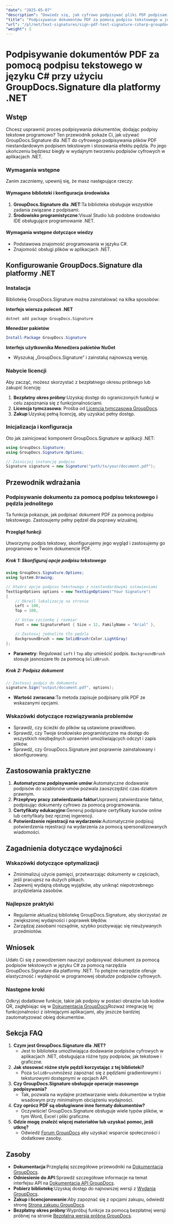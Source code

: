 ```yaml
---
"date": "2025-05-07"
"description": "Dowiedz się, jak cyfrowo podpisywać pliki PDF podpisami tekstowymi za pomocą GroupDocs.Signature dla platformy .NET. Zautomatyzuj proces podpisywania dokumentów w wydajny sposób."
"title": "Podpisywanie dokumentów PDF za pomocą podpisu tekstowego w języku C# przy użyciu GroupDocs.Signature dla platformy .NET"
"url": "/pl/net/text-signatures/sign-pdf-text-signature-csharp-groupdocs/"
"weight": 1
---
```


# Podpisywanie dokumentów PDF za pomocą podpisu tekstowego w języku C# przy użyciu GroupDocs.Signature dla platformy .NET

## Wstęp

Chcesz usprawnić proces podpisywania dokumentów, dodając podpisy tekstowe programowo? Ten przewodnik pokaże Ci, jak używać GroupDocs.Signature dla .NET do cyfrowego podpisywania plików PDF niestandardowym podpisem tekstowym i stosowania efektu pędzla. Po jego ukończeniu będziesz biegły w wydajnym tworzeniu podpisów cyfrowych w aplikacjach .NET.

### Wymagania wstępne
Zanim zaczniemy, upewnij się, że masz następujące rzeczy:

#### Wymagane biblioteki i konfiguracja środowiska
1. **GroupDocs.Signature dla .NET**:Ta biblioteka obsługuje wszystkie zadania związane z podpisami.
2. **Środowisko programistyczne**:Visual Studio lub podobne środowisko IDE obsługujące programowanie .NET.

#### Wymagania wstępne dotyczące wiedzy
- Podstawowa znajomość programowania w języku C#.
- Znajomość obsługi plików w aplikacjach .NET.

## Konfigurowanie GroupDocs.Signature dla platformy .NET

### Instalacja
Bibliotekę GroupDocs.Signature można zainstalować na kilka sposobów:

**Interfejs wiersza poleceń .NET**
```bash
dotnet add package GroupDocs.Signature
```

**Menedżer pakietów**
```powershell
Install-Package GroupDocs.Signature
```

**Interfejs użytkownika Menedżera pakietów NuGet**
- Wyszukaj „GroupDocs.Signature” i zainstaluj najnowszą wersję.

### Nabycie licencji
Aby zacząć, możesz skorzystać z bezpłatnego okresu próbnego lub zakupić licencję:
1. **Bezpłatny okres próbny**:Uzyskaj dostęp do ograniczonych funkcji w celu zapoznania się z funkcjonalnościami.
2. **Licencja tymczasowa**: Prośba od [Licencja tymczasowa GroupDocs](https://purchase.groupdocs.com/temporary-license/).
3. **Zakup**:Uzyskaj pełną licencję, aby uzyskać pełny dostęp.

### Inicjalizacja i konfiguracja
Oto jak zainicjować komponent GroupDocs.Signature w aplikacji .NET:

```csharp
using GroupDocs.Signature;
using GroupDocs.Signature.Options;

// Zainicjuj instancję podpisu
Signature signature = new Signature("path/to/your/document.pdf");
```

## Przewodnik wdrażania

### Podpisywanie dokumentu za pomocą podpisu tekstowego i pędzla jednolitego
Ta funkcja pokazuje, jak podpisać dokument PDF za pomocą podpisu tekstowego. Zastosujemy pełny pędzel dla poprawy wizualnej.

#### Przegląd funkcji
Utworzymy podpis tekstowy, skonfigurujemy jego wygląd i zastosujemy go programowo w Twoim dokumencie PDF.

##### Krok 1: Skonfiguruj opcje podpisu tekstowego
```csharp
using GroupDocs.Signature.Options;
using System.Drawing;

// Utwórz opcje podpisu tekstowego z niestandardowymi ustawieniami
TextSignOptions options = new TextSignOptions("Your Signature")
{
    // Określ lokalizację na stronie
    Left = 100,
    Top = 100,

    // Ustaw czcionkę i rozmiar
    Font = new SignatureFont { Size = 12, FamilyName = "Arial" },

    // Zastosuj jednolite tło pędzla
    BackgroundBrush = new SolidBrush(Color.LightGray)
};
```
- **Parametry**: Regulować `Left` I `Top` aby umieścić podpis. `BackgroundBrush` stosuje jasnoszare tło za pomocą `SolidBrush`.

##### Krok 2: Podpisz dokument
```csharp
// Zastosuj podpis do dokumentu
signature.Sign("output/document.pdf", options);
```
- **Wartość zwracana**:Ta metoda zapisuje podpisany plik PDF ze wskazanymi opcjami.

### Wskazówki dotyczące rozwiązywania problemów
- Sprawdź, czy ścieżki do plików są ustawione prawidłowo.
- Sprawdź, czy Twoje środowisko programistyczne ma dostęp do wszystkich niezbędnych uprawnień umożliwiających odczyt i zapis plików.
- Sprawdź, czy GroupDocs.Signature jest poprawnie zainstalowany i skonfigurowany.

## Zastosowania praktyczne
1. **Automatyczne podpisywanie umów**:Automatyczne dodawanie podpisów do szablonów umów pozwala zaoszczędzić czas działom prawnym.
2. **Przepływy pracy zatwierdzania faktur**Usprawnij zatwierdzanie faktur, podpisując dokumenty cyfrowo za pomocą programowania.
3. **Certyfikaty edukacyjne**:Generuj podpisane certyfikaty kursów online lub certyfikaty bez ręcznej ingerencji.
4. **Potwierdzenie rejestracji na wydarzenie**:Automatycznie podpisuj potwierdzenia rejestracji na wydarzenia za pomocą spersonalizowanych wiadomości.

## Zagadnienia dotyczące wydajności
### Wskazówki dotyczące optymalizacji
- Zminimalizuj użycie pamięci, przetwarzając dokumenty w częściach, jeśli pracujesz na dużych plikach.
- Zapewnij wydajną obsługę wyjątków, aby uniknąć niepotrzebnego przydzielania zasobów.

### Najlepsze praktyki
- Regularnie aktualizuj bibliotekę GroupDocs.Signature, aby skorzystać ze zwiększonej wydajności i poprawek błędów.
- Zarządzaj zasobami rozsądnie, szybko pozbywając się nieużywanych przedmiotów.

## Wniosek
Udało Ci się z powodzeniem nauczyć podpisywać dokument za pomocą podpisów tekstowych w języku C# za pomocą narzędzia GroupDocs.Signature dla platformy .NET. To potężne narzędzie oferuje elastyczność i wydajność w programowej obsłudze podpisów cyfrowych.

### Następne kroki
Odkryj dodatkowe funkcje, takie jak podpisy w postaci obrazów lub kodów QR, zagłębiając się w [Dokumentacja GroupDocs](https://docs.groupdocs.com/signature/net/)Rozważ integrację tej funkcjonalności z istniejącymi aplikacjami, aby jeszcze bardziej zautomatyzować obieg dokumentów.

## Sekcja FAQ
1. **Czym jest GroupDocs.Signature dla .NET?**
   - Jest to biblioteka umożliwiająca dodawanie podpisów cyfrowych w aplikacjach .NET, obsługująca różne typy podpisów, jak tekstowe i graficzne.
2. **Jak stosować różne style pędzli korzystając z tej biblioteki?**
   - Poza `SolidBrush`możesz zapoznać się z pędzlami gradientowymi i teksturowymi dostępnymi w opcjach API.
3. **Czy GroupDocs.Signature obsługuje operacje masowego podpisywania?**
   - Tak, pozwala na wydajne przetwarzanie wielu dokumentów w trybie wsadowym przy minimalnym obciążeniu wydajności.
4. **Czy oprócz PDF są obsługiwane inne formaty dokumentów?**
   - Oczywiście! GroupDocs.Signature obsługuje wiele typów plików, w tym Word, Excel i pliki graficzne.
5. **Gdzie mogę znaleźć więcej materiałów lub uzyskać pomoc, jeśli utknę?**
   - Odwiedź [Forum GroupDocs](https://forum.groupdocs.com/c/signature/) aby uzyskać wsparcie społeczności i dodatkowe zasoby.

## Zasoby
- **Dokumentacja**:Przeglądaj szczegółowe przewodniki na [Dokumentacja GroupDocs](https://docs.groupdocs.com/signature/net/).
- **Odniesienie do API**:Sprawdź szczegółowe informacje na temat interfejsu API na [Dokumentacja API GroupDocs](https://reference.groupdocs.com/signature/net/).
- **Pobierz bibliotekę**:Uzyskaj dostęp do najnowszej wersji z [Wydania GroupDocs](https://releases.groupdocs.com/signature/net/).
- **Zakup i licencjonowanie**:Aby zapoznać się z opcjami zakupu, odwiedź stronę [Strona zakupu GroupDocs](https://purchase.groupdocs.com/buy).
- **Bezpłatny okres próbny**:Wypróbuj funkcje za pomocą bezpłatnej wersji próbnej na stronie [Bezpłatna wersja próbna GroupDocs](https://releases.groupdocs.com/signature/net/).